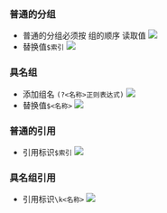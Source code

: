 
### 普通的分组
* 普通的分组必须按 组的顺序 读取值
![](https://tva1.sinaimg.cn/large/006tNbRwly1ga6q2q6c9yj313o0cot93.jpg)
* 替换值`$索引`
![](https://tva1.sinaimg.cn/large/006tNbRwly1ga6q8umld3j30pu04kdft.jpg)


### 具名组
* 添加组名 `(?<名称>正则表达式)`
![](https://tva1.sinaimg.cn/large/006tNbRwly1ga6q4tqt8ij31100fcmxm.jpg)
* 替换值`$<名称>`
![](https://tva1.sinaimg.cn/large/006tNbRwly1ga6qa9qfh6j30z804iaa4.jpg)


### 普通的引用
* 引用标识`$索引`
![](https://tva1.sinaimg.cn/large/006tNbRwly1ga6qftfm9bj30vy0ay3ys.jpg)


### 具名组引用
* 引用标识`\k<名称>`
![](https://tva1.sinaimg.cn/large/006tNbRwly1ga6qi3oam2j31000auq38.jpg)

